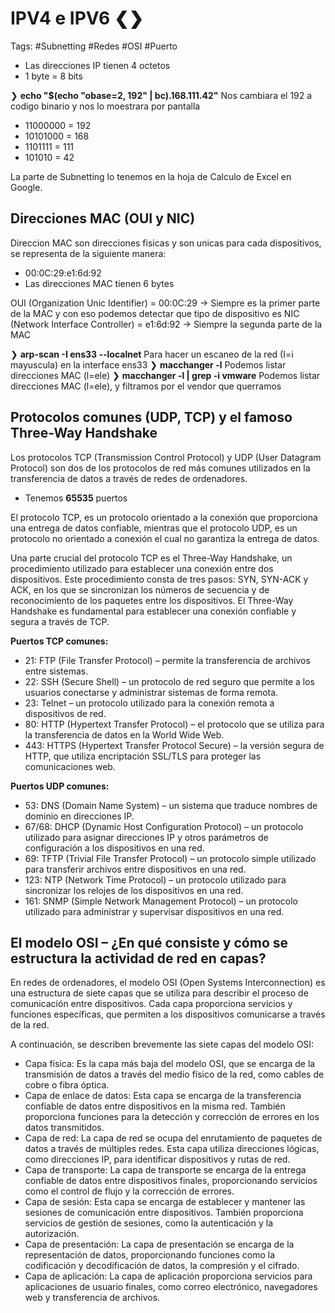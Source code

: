 # IPV4 e IPV6 ❮❯

Tags: #Subnetting #Redes #OSI #Puerto

* Las direcciones IP tienen 4 octetos
* 1 byte = 8 bits

❯ **echo "$(echo "obase=2, 192" | bc).168.111.42"** Nos cambiara el 192 a codigo binario y nos lo moestrara por pantalla  
* 11000000 = 192
* 10101000 = 168
* 1101111 = 111
* 101010 = 42

La parte de Subnetting lo tenemos en la hoja de Calculo de Excel en Google.

## Direcciones MAC (OUI y NIC)

Direccion MAC son direcciones fisicas y son unicas para cada dispositivos, se representa de la siguiente manera:
* 00:0C:29:e1:6d:92 
* Las direcciones MAC tienen 6 bytes 

OUI (Organization Unic Identifier) = 00:0C:29 -> Siempre es la primer parte de la MAC y con eso podemos detectar que tipo de dispositivo es
NIC (Network Interface Controller) = e1:6d:92 -> Siempre la segunda parte de la MAC

❯ **arp-scan -I ens33 --localnet** Para hacer un escaneo de la red (I=i mayuscula) en la interface ens33
❯ **macchanger -l** Podemos listar direcciones MAC (l=ele)
	❯ **macchanger -l | grep -i vmware** Podemos listar direcciones MAC (l=ele), y filtramos por el vendor que querramos


## Protocolos comunes (UDP, TCP) y el famoso Three-Way Handshake
Los protocolos TCP (Transmission Control Protocol) y UDP (User Datagram Protocol) son dos de los protocolos de red más comunes utilizados en la transferencia de datos a través de redes de ordenadores.

* Tenemos **65535** puertos 

El protocolo TCP, es un protocolo orientado a la conexión que proporciona una entrega de datos confiable, mientras que el protocolo UDP, es un protocolo no orientado a conexión el cual no garantiza la entrega de datos.

Una parte crucial del protocolo TCP es el Three-Way Handshake, un procedimiento utilizado para establecer una conexión entre dos dispositivos. Este procedimiento consta de tres pasos: SYN, SYN-ACK y ACK, en los que se sincronizan los números de secuencia y de reconocimiento de los paquetes entre los dispositivos. El Three-Way Handshake es fundamental para establecer una conexión confiable y segura a través de TCP.

**Puertos TCP comunes:**
* 21: FTP (File Transfer Protocol) – permite la transferencia de archivos entre sistemas.
* 22: SSH (Secure Shell) – un protocolo de red seguro que permite a los usuarios conectarse y administrar sistemas de forma remota.
* 23: Telnet – un protocolo utilizado para la conexión remota a dispositivos de red.
* 80: HTTP (Hypertext Transfer Protocol) – el protocolo que se utiliza para la transferencia de datos en la World Wide Web.
* 443: HTTPS (Hypertext Transfer Protocol Secure) – la versión segura de HTTP, que utiliza encriptación SSL/TLS para proteger las comunicaciones web.

**Puertos UDP comunes:**
* 53: DNS (Domain Name System) – un sistema que traduce nombres de dominio en direcciones IP.
* 67/68: DHCP (Dynamic Host Configuration Protocol) – un protocolo utilizado para asignar direcciones IP y otros parámetros de configuración a los dispositivos en una red.
* 69: TFTP (Trivial File Transfer Protocol) – un protocolo simple utilizado para transferir archivos entre dispositivos en una red.
* 123: NTP (Network Time Protocol) – un protocolo utilizado para sincronizar los relojes de los dispositivos en una red.
* 161: SNMP (Simple Network Management Protocol) – un protocolo utilizado para administrar y supervisar dispositivos en una red.


## El modelo OSI – ¿En qué consiste y cómo se estructura la actividad de red en capas?
En redes de ordenadores, el modelo OSI (Open Systems Interconnection) es una estructura de siete capas que se utiliza para describir el proceso de comunicación entre dispositivos. Cada capa proporciona servicios y funciones específicas, que permiten a los dispositivos comunicarse a través de la red.

A continuación, se describen brevemente las siete capas del modelo OSI:

* Capa física: Es la capa más baja del modelo OSI, que se encarga de la transmisión de datos a través del medio físico de la red, como cables de cobre o fibra óptica.
* Capa de enlace de datos: Esta capa se encarga de la transferencia confiable de datos entre dispositivos en la misma red. También proporciona funciones para la detección y corrección de errores en los datos transmitidos.
* Capa de red: La capa de red se ocupa del enrutamiento de paquetes de datos a través de múltiples redes. Esta capa utiliza direcciones lógicas, como direcciones IP, para identificar dispositivos y rutas de red.
* Capa de transporte: La capa de transporte se encarga de la entrega confiable de datos entre dispositivos finales, proporcionando servicios como el control de flujo y la corrección de errores.
* Capa de sesión: Esta capa se encarga de establecer y mantener las sesiones de comunicación entre dispositivos. También proporciona servicios de gestión de sesiones, como la autenticación y la autorización.
* Capa de presentación: La capa de presentación se encarga de la representación de datos, proporcionando funciones como la codificación y decodificación de datos, la compresión y el cifrado.
* Capa de aplicación: La capa de aplicación proporciona servicios para aplicaciones de usuario finales, como correo electrónico, navegadores web y transferencia de archivos.
